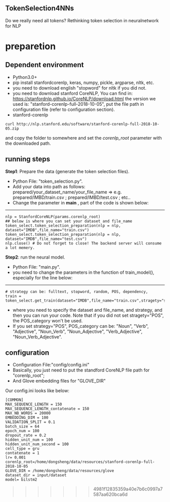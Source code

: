 ## TokenSelection4NNs
Do we really need all tokens? Rethinking token selection in neuralnetwork for NLP



# preparetion



## Dependent environment
* Python3.0+
* pip install stanfordcorenlp, keras, numpy, pickle, argparse, nltk, etc.
* you need to download english "stopword" for nltk if you did not. 
* you need to download stanford CoreNLP, You can find in: https://stanfordnlp.github.io/CoreNLP/download.html the version we used is: "stanford-corenlp-full-2018-10-05", put the file path in configuration file (refer to configuration section).
*   stanford-corenlp
~~~~
curl http://nlp.stanford.edu/software/stanford-corenlp-full-2018-10-05.zip
~~~~
and copy the folder to somewhere and set the *corenlp_root* parameter with the downloaded path.

## running steps
**Step1**: Prepare the data (generate the token selection files).
* Python File: "token_selection.py".
* Add your data into path as follows: prepared/your_dataset_name/your_file_name => e.g. prepared/IMBD/train.csv ; prepared/IMBD/test.csv ; etc..
* Change the parameter in __main__ , part of the code is shown below:
-------------------------------------------------------
	nlp = StanfordCoreNLP(params.corenlp_root)
	## below is where you can set your dataset and file_name
	token_select.token_selection_preparation(nlp = nlp, dataset="IMDB",file_name="train.csv")
	token_select.token_selection_preparation(nlp = nlp, dataset="IMDB",file_name="test.csv")
	nlp.close() # Do not forget to close! The backend server will consume a lot memery.

**Step2**: run the neural model.
* Python File: "main.py".
* you need to change the parameters in the function of train_model(), especially for the line below:
-----------------------------
	# strategy can be: fulltext, stopword, random, POS, dependency, 
	train = token_select.get_train(dataset="IMDB",file_name="train.csv",stragety="stopword",POS_category="Noun")

* where you need to specify the dataset and file_name, and strategy, and then you can run your code. Note that if you did not set stragety="POS", the POS_category won't be used. 
* If you set strategy="POS", POS_category can be: "Noun", "Verb", "Adjective", "Noun_Verb", "Noun_Adjective", "Verb_Adjective", "Noun_Verb_Adjective". 


## configuration
* Configuration File:"config/config.ini"
* Basically, you just need to put the standford CoreNLP file path for "corenlp_root"; 
* And Glove embedding files for "GLOVE_DIR"

Our config.ini looks like below:

	[COMMON]
	MAX_SEQUENCE_LENGTH = 150
	MAX_SEQUENCE_LENGTH_contatenate = 150 
	MAX_NB_WORDS = 20000   
	EMBEDDING_DIM = 100
	VALIDATION_SPLIT = 0.1
	batch_size = 64
	epoch_num = 100
	dropout_rate = 0.2
	hidden_unit_num = 100
	hidden_unit_num_second = 100
	cell_type = gru
	contatenate = 1
	lr= 0.001
	corenlp_root=/home/dongsheng/data/resources/stanford-corenlp-full-2018-10-05
	GLOVE_DIR = /home/dongsheng/data/resources/glove
	dataset_dir = input/dataset
	model= bilstm2
>>>>>>> 4981f12835359a40e7b6c0997a7587aa620bca6d
